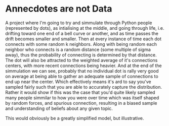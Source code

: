 # Annecdotes are not Data

A project where I'm going to try and simmulate through Python people (represented by dots), as intialising at the middle, and going through life, i.e. drifting toward one end of a bell curve or another, and as time passes the drift becomes smaller and smaller. Then at every instance of time each dot connects with
some random k neighbors. Along with being random each neighbor who connects is a random distance (some multiple of sigma away), thus the probability of connecting is determined by that distance. The dot will also be attracted to the weighted average of it's connections centers, with more recent connections being 
heavier. And at the end of the simmulation we can see, probably that no individual dot is rally very good on average at being able to gather an adequate sample of connections to end up near the center. Which effectively means it's ard to say you've sampled fairly such that you are able to accurately capture
the distribution. Rather it would show if this was the case that you'd quite likely sampled many people simmilar to how you were over time which was itself shaped by random forces, and spurious connection, resulting in a biased sample and understanding of beliefs about any given topic.

This would obviously be a greatly simplified model, but illustrative.
